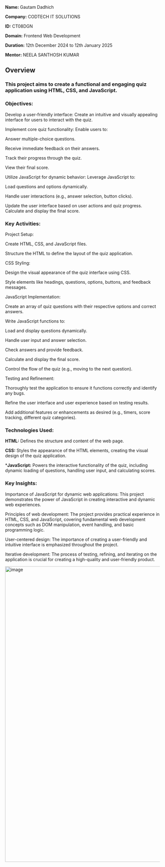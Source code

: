 **Name:** Gautam Dadhich

**Company:** CODTECH IT SOLUTIONS

**ID:** CT08DGN

**Domain:** Frontend Web Development

**Duration:** 12th December 2024 to 12th January 2025

**Mentor:** NEELA SANTHOSH KUMAR

## Overview

### This project aims to create a functional and engaging quiz application using HTML, CSS, and JavaScript.

### Objectives:

Develop a user-friendly interface: Create an intuitive and visually appealing interface for users to interact with the quiz.

Implement core quiz functionality: Enable users to:

Answer multiple-choice questions.

Receive immediate feedback on their answers.

Track their progress through the quiz.

View their final score.

Utilize JavaScript for dynamic behavior: Leverage JavaScript to:

Load questions and options dynamically.

Handle user interactions (e.g., answer selection, button clicks).

Update the user interface based on user actions and quiz progress.
Calculate and display the final score.

### Key Activities:

Project Setup:

Create HTML, CSS, and JavaScript files.

Structure the HTML to define the layout of the quiz application.

CSS Styling:

Design the visual appearance of the quiz interface using CSS.

Style elements like headings, questions, options, buttons, and feedback messages.

JavaScript Implementation:

Create an array of quiz questions with their respective options and correct answers.

Write JavaScript functions to:

Load and display questions dynamically.

Handle user input and answer selection.

Check answers and provide feedback.

Calculate and display the final score.

Control the flow of the quiz (e.g., moving to the next question).

Testing and Refinement:

Thoroughly test the application to ensure it functions correctly and identify any bugs.

Refine the user interface and user experience based on testing results.

Add additional features or enhancements as desired (e.g., timers, score tracking, different quiz categories).

### Technologies Used:

**HTML:** Defines the structure and content of the web page.

**CSS:** Styles the appearance of the HTML elements, creating the visual design of the quiz application.

***JavaScript:** Powers the interactive functionality of the quiz, including dynamic loading of questions, handling user input, and calculating scores.

### Key Insights:

Importance of JavaScript for dynamic web applications: This project demonstrates the power of JavaScript in creating interactive and dynamic web experiences.

Principles of web development: The project provides practical experience in HTML, CSS, and JavaScript, covering fundamental web development concepts such as DOM manipulation, event handling, and basic programming logic.

User-centered design: The importance of creating a user-friendly and intuitive interface is emphasized throughout the project.

Iterative development: The process of testing, refining, and iterating on the application is crucial for creating a high-quality and user-friendly product.

<img width="960" alt="image" src="https://github.com/user-attachments/assets/48f06264-15a6-4bd0-b6c9-e9055be79475" />
